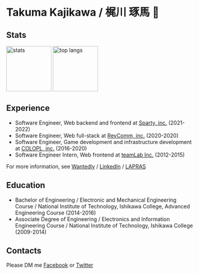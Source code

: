 # Takuma Kajikawa / 梶川 琢馬 🦄 
## Stats
<p align="left">
  <picture>
    <source media="(prefers-color-scheme: dark)" srcset="https://github-readme-stats.vercel.app/api?username=valbeat&count_private=true&show_icons=true&theme=gotham&hide_title=true&include_all_commits=true&hide_border=true&line_height=24">
    <source media="(prefers-color-scheme: light)" srcset="https://github-readme-stats.vercel.app/api?username=valbeat&count_private=true&show_icons=true&theme=default&hide_title=true&include_all_commits=true&hide_border=true&line_height=24">
    <img alt="stats" height="120px" src="https://github-readme-stats.vercel.app/api?username=valbeat&count_private=true&show_icons=true&theme=gotham&hide_title=true&include_all_commits=true&hide_border=true&line_height=24" />
  </picture>
  <picture>
    <source media="(prefers-color-scheme: dark)" srcset="https://github-readme-stats.vercel.app/api/top-langs/?username=valbeat&hide_title=true&theme=gotham&layout=compact&hide_border=true&langs_count=10&hide=Vim%20Script,html,css">
    <source media="(prefers-color-scheme: light)" srcset="https://github-readme-stats.vercel.app/api/top-langs/?username=valbeat&hide_title=true&&theme=default&layout=compact&hide_border=true&langs_count=10&hide=Vim%20Script,html,css">
    <img alt="top langs" height="120px" src="https://github-readme-stats.vercel.app/api/top-langs/?username=valbeat&hide_title=true&theme=gotham&layout=compact&hide_border=true&langs_count=10&hide=Vim%20Script,html,css" />
  </picture>
</p>

## Experience

- Software Engineer, Web backend and frontend at [Sparty, inc.](https://github.com/Sparty-Inc) (2021-2022)
- Software Engineer, Web full-stack at [RevComm, inc.](https://github.com/revcomm) (2020-2020)
- Software Engineer, Game development and infrastructure development at [COLOPL, inc.](https://github.com/colopl) (2016-2020)
- Software Engineer Intern, Web frontend at [teamLab Inc.](https://github.com/team-lab) (2012-2015)
 
For more information, see [Wantedly](https://www.wantedly.com/id/takuma_kajikawa) / [LinkedIn](https://www.linkedin.com/in/takuma-kajikawa-bb2b4986) / [LAPRAS](https://lapras.com/public/GWMZACW)

## Education
- Bachelor of Engineering / Electronic and Mechanical Engineering Course / National Institute of Technology, Ishikawa College, Advanced Engineering Course (2014-2016)
- Associate Degree of Engineering / Electronics and Information Engineering Course / National Institute of Technology, Ishikawa College (2009-2014)

## Contacts
Please DM me [Facebook](https://www.facebook.com/kajitack) or [Twitter](https://twitter.com/kajitack)
